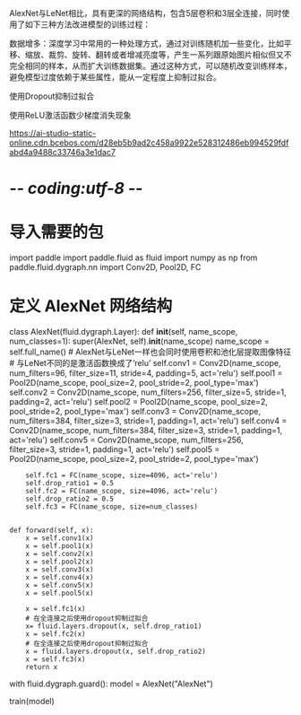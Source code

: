 AlexNet与LeNet相比，具有更深的网络结构，包含5层卷积和3层全连接，同时使用了如下三种方法改进模型的训练过程：

数据增多：深度学习中常用的一种处理方式，通过对训练随机加一些变化，比如平移、缩放、裁剪、旋转、翻转或者增减亮度等，产生一系列跟原始图片相似但又不完全相同的样本，从而扩大训练数据集。通过这种方式，可以随机改变训练样本，避免模型过度依赖于某些属性，能从一定程度上抑制过拟合。

使用Dropout抑制过拟合

使用ReLU激活函数少梯度消失现象

https://ai-studio-static-online.cdn.bcebos.com/d28eb5b9ad2c458a9922e528312486eb994529fdfabd4a9488c33746a3e1dac7

# -*- coding:utf-8 -*-

# 导入需要的包
import paddle
import paddle.fluid as fluid
import numpy as np
from paddle.fluid.dygraph.nn import Conv2D, Pool2D, FC


# 定义 AlexNet 网络结构
class AlexNet(fluid.dygraph.Layer):
    def __init__(self, name_scope, num_classes=1):
        super(AlexNet, self).__init__(name_scope)
        name_scope = self.full_name()
        # AlexNet与LeNet一样也会同时使用卷积和池化层提取图像特征
        # 与LeNet不同的是激活函数换成了‘relu’
        self.conv1 = Conv2D(name_scope, num_filters=96, filter_size=11, stride=4, padding=5, act='relu')
        self.pool1 = Pool2D(name_scope, pool_size=2, pool_stride=2, pool_type='max')
        self.conv2 = Conv2D(name_scope, num_filters=256, filter_size=5, stride=1, padding=2, act='relu')
        self.pool2 = Pool2D(name_scope, pool_size=2, pool_stride=2, pool_type='max')
        self.conv3 = Conv2D(name_scope, num_filters=384, filter_size=3, stride=1, padding=1, act='relu')
        self.conv4 = Conv2D(name_scope, num_filters=384, filter_size=3, stride=1, padding=1, act='relu')
        self.conv5 = Conv2D(name_scope, num_filters=256, filter_size=3, stride=1, padding=1, act='relu')
        self.pool5 = Pool2D(name_scope, pool_size=2, pool_stride=2, pool_type='max')

        self.fc1 = FC(name_scope, size=4096, act='relu')
        self.drop_ratio1 = 0.5
        self.fc2 = FC(name_scope, size=4096, act='relu')
        self.drop_ratio2 = 0.5
        self.fc3 = FC(name_scope, size=num_classes)

        
    def forward(self, x):
        x = self.conv1(x)
        x = self.pool1(x)
        x = self.conv2(x)
        x = self.pool2(x)
        x = self.conv3(x)
        x = self.conv4(x)
        x = self.conv5(x)
        x = self.pool5(x)

        x = self.fc1(x)
        # 在全连接之后使用dropout抑制过拟合
        x= fluid.layers.dropout(x, self.drop_ratio1)
        x = self.fc2(x)
        # 在全连接之后使用dropout抑制过拟合
        x = fluid.layers.dropout(x, self.drop_ratio2)
        x = self.fc3(x)
        return x


with fluid.dygraph.guard():
    model = AlexNet("AlexNet")

train(model)


